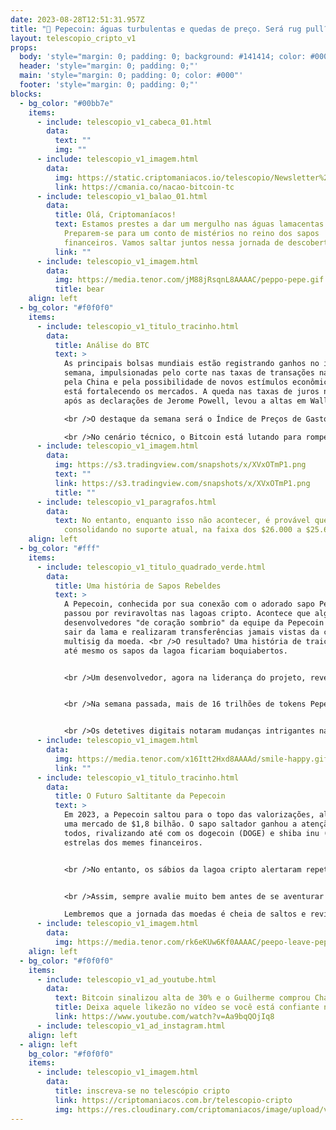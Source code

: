 ```yaml
---
date: 2023-08-28T12:51:31.957Z
title: "🐸 Pepecoin: águas turbulentas e quedas de preço. Será rug pull? 🐸"
layout: telescopio_cripto_v1
props:
  body: 'style="margin: 0; padding: 0; background: #141414; color: #000"'
  header: 'style="margin: 0; padding: 0;"'
  main: 'style="margin: 0; padding: 0; color: #000"'
  footer: 'style="margin: 0; padding: 0;"'
blocks:
  - bg_color: "#00bb7e"
    items:
      - include: telescopio_v1_cabeca_01.html
        data:
          text: ""
          img: ""
      - include: telescopio_v1_imagem.html
        data:
          img: https://static.criptomaniacos.io/telescopio/Newsletter%20-%20VAGAS%20ABERTAS.png
          link: https://cmania.co/nacao-bitcoin-tc
      - include: telescopio_v1_balao_01.html
        data:
          title: Olá, Criptomaníacos!
          text: Estamos prestes a dar um mergulho nas águas lamacentas da Pepecoin.
            Preparem-se para um conto de mistérios no reino dos sapos
            financeiros. Vamos saltar juntos nessa jornada de descobertas!
          link: ""
      - include: telescopio_v1_imagem.html
        data:
          img: https://media.tenor.com/jM88jRsqnL8AAAAC/peppo-pepe.gif
          title: bear
    align: left
  - bg_color: "#f0f0f0"
    items:
      - include: telescopio_v1_titulo_tracinho.html
        data:
          title: Análise do BTC
          text: >
            As principais bolsas mundiais estão registrando ganhos no início da
            semana, impulsionadas pelo corte nas taxas de transações na bolsa
            pela China e pela possibilidade de novos estímulos econômicos, o que
            está fortalecendo os mercados. A queda nas taxas de juros nos EUA,
            após as declarações de Jerome Powell, levou a altas em Wall Street.

            <br />O destaque da semana será o Índice de Preços de Gastos com Consumo (PCE) dos EUA. Em resumo, os mercados iniciam a semana positivamente, com um leve alívio após o movimento de baixa da última semana.

            <br />No cenário técnico, o Bitcoin está lutando para romper a média de 9 períodos no gráfico diário na região dos $26.370, depois de fechar a semana consolidando no suporte. Se o preço conseguir superar essa resistência, podemos esperar por uma semana de alta, com o preço potencialmente se aproximando dos $28.000.
      - include: telescopio_v1_imagem.html
        data:
          img: https://s3.tradingview.com/snapshots/x/XVxOTmP1.png
          text: ""
          link: https://s3.tradingview.com/snapshots/x/XVxOTmP1.png
          title: ""
      - include: telescopio_v1_paragrafos.html
        data:
          text: No entanto, enquanto isso não acontecer, é provável que o preço continue
            consolidando no suporte atual, na faixa dos $26.000 a $25.600.
    align: left
  - bg_color: "#fff"
    items:
      - include: telescopio_v1_titulo_quadrado_verde.html
        data:
          title: Uma história de Sapos Rebeldes
          text: >
            A Pepecoin, conhecida por sua conexão com o adorado sapo Pepe,
            passou por reviravoltas nas lagoas cripto. Acontece que alguns
            desenvolvedores "de coração sombrio" da equipe da Pepecoin decidiram
            sair da lama e realizaram transferências jamais vistas da carteira
            multisig da moeda. <br />O resultado? Uma história de traição que
            até mesmo os sapos da lagoa ficariam boquiabertos.


            <br />Um desenvolvedor, agora na liderança do projeto, revelou que a moeda foi abalada desde o início por conflitos internos. <br />Grandes egos e ganância se infiltraram no pântano, obscurecendo o caminho. "Desde o começo, o $PEPE teve sua cota de conflitos internos por um grupo da equipe, levados por egos inflados e a busca por riquezas".


            <br />Na semana passada, mais de 16 trilhões de tokens Pepe (equivalente a $15 milhões) foram parar nas exchanges OKX, Binance, Kucoin e Bybit, antes de serem rapidamente trocados por outras criptos. <br />Esse salto inesperado causou um grande impacto, levando o valor da moeda afundar quase 20%, como se tivesse mergulhado em uma lagoa agitada.


            <br />Os detetives digitais notaram mudanças intrigantes na forma como uma carteira dos desenvolvedores manuseava as aprovações de transações. Em vez de precisar de cinco de oito aprovações para assinar uma transação, agora apenas duas são necessárias. <br />Uma reviravolta que faria até mesmo um sapo coçar a cabeça.
      - include: telescopio_v1_imagem.html
        data:
          img: https://media.tenor.com/x16Itt2Hxd8AAAAd/smile-happy.gif
          link: ""
      - include: telescopio_v1_titulo_tracinho.html
        data:
          title: O Futuro Saltitante da Pepecoin
          text: >
            Em 2023, a Pepecoin saltou para o topo das valorizações, alcançando
            uma mercado de $1,8 bilhão. O sapo saltador ganhou a atenção de
            todos, rivalizando até com os dogecoin (DOGE) e shiba inu (SHIB), as
            estrelas dos memes financeiros.


            <br />No entanto, os sábios da lagoa cripto alertaram repetidamente sobre as atividades iniciais dos traders e a ausência de investidores comuns. O risco de muitos tokens nas mãos de poucos resultou em uma sinfonia incerta. <br />A falta de liquidez fará com que alguns sapos saiam saltando com sorrisos, mas muitos ficarão encharcados e desapontados.


            <br />Assim, sempre avalie muito bem antes de se aventurar em algum projeto de altcoin.

            Lembremos que a jornada das moedas é cheia de saltos e reviravoltas. <br />Até a próxima aventura, saltadores da cripto lagoa! 🐸🚀
      - include: telescopio_v1_imagem.html
        data:
          img: https://media.tenor.com/rk6eKUw6Kf0AAAAC/peepo-leave-pepe-frog.gif
    align: left
  - bg_color: "#f0f0f0"
    items:
      - include: telescopio_v1_ad_youtube.html
        data:
          text: Bitcoin sinalizou alta de 30% e o Guilherme comprou Chainlink...
          title: Deixa aquele likezão no vídeo se você está confiante no BTC!
          link: https://www.youtube.com/watch?v=Aa9bqQOjIq8
      - include: telescopio_v1_ad_instagram.html
    align: left
  - align: left
    bg_color: "#f0f0f0"
    items:
      - include: telescopio_v1_imagem.html
        data:
          title: inscreva-se no telescópio cripto
          link: https://criptomaniacos.com.br/telescopio-cripto
          img: https://res.cloudinary.com/criptomaniacos/image/upload/v1662133224/telescopio/inscreva-se-telescopio.png
---
```

